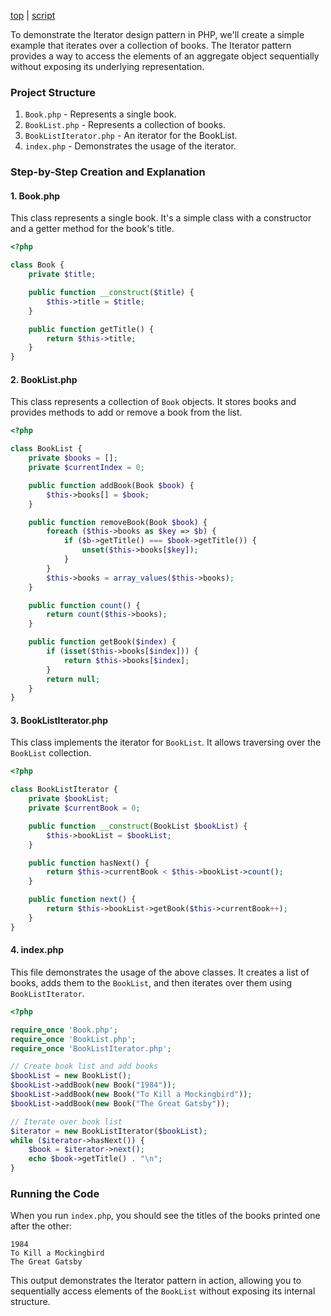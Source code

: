 [top](../README.md) | [script](script/page01.md)

To demonstrate the Iterator design pattern in PHP, we'll create a simple example that iterates over a collection of books. The Iterator pattern provides a way to access the elements of an aggregate object sequentially without exposing its underlying representation.

### Project Structure

1. `Book.php` - Represents a single book.
2. `BookList.php` - Represents a collection of books.
3. `BookListIterator.php` - An iterator for the BookList.
4. `index.php` - Demonstrates the usage of the iterator.

### Step-by-Step Creation and Explanation

#### 1. Book.php

This class represents a single book. It's a simple class with a constructor and a getter method for the book's title.

```php
<?php

class Book {
    private $title;

    public function __construct($title) {
        $this->title = $title;
    }

    public function getTitle() {
        return $this->title;
    }
}
```

#### 2. BookList.php

This class represents a collection of `Book` objects. It stores books and provides methods to add or remove a book from the list.

```php
<?php

class BookList {
    private $books = [];
    private $currentIndex = 0;

    public function addBook(Book $book) {
        $this->books[] = $book;
    }

    public function removeBook(Book $book) {
        foreach ($this->books as $key => $b) {
            if ($b->getTitle() === $book->getTitle()) {
                unset($this->books[$key]);
            }
        }
        $this->books = array_values($this->books);
    }

    public function count() {
        return count($this->books);
    }

    public function getBook($index) {
        if (isset($this->books[$index])) {
            return $this->books[$index];
        }
        return null;
    }
}
```

#### 3. BookListIterator.php

This class implements the iterator for `BookList`. It allows traversing over the `BookList` collection.

```php
<?php

class BookListIterator {
    private $bookList;
    private $currentBook = 0;

    public function __construct(BookList $bookList) {
        $this->bookList = $bookList;
    }

    public function hasNext() {
        return $this->currentBook < $this->bookList->count();
    }

    public function next() {
        return $this->bookList->getBook($this->currentBook++);
    }
}
```

#### 4. index.php

This file demonstrates the usage of the above classes. It creates a list of books, adds them to the `BookList`, and then iterates over them using `BookListIterator`.

```php
<?php

require_once 'Book.php';
require_once 'BookList.php';
require_once 'BookListIterator.php';

// Create book list and add books
$bookList = new BookList();
$bookList->addBook(new Book("1984"));
$bookList->addBook(new Book("To Kill a Mockingbird"));
$bookList->addBook(new Book("The Great Gatsby"));

// Iterate over book list
$iterator = new BookListIterator($bookList);
while ($iterator->hasNext()) {
    $book = $iterator->next();
    echo $book->getTitle() . "\n";
}
```

### Running the Code

When you run `index.php`, you should see the titles of the books printed one after the other:

```
1984
To Kill a Mockingbird
The Great Gatsby
```

This output demonstrates the Iterator pattern in action, allowing you to sequentially access elements of the `BookList` without exposing its internal structure.
